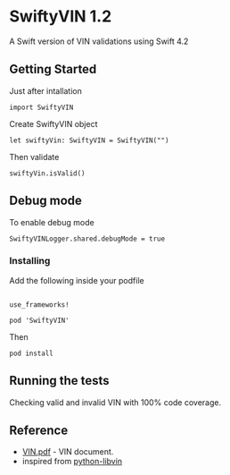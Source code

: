 # SwiftyVIN 1.2

A Swift version of VIN validations using Swift 4.2

## Getting Started

Just after intallation

```
import SwiftyVIN
```

Create SwiftyVIN object

```
let swiftyVin: SwiftyVIN = SwiftyVIN("")
```

Then validate

```
swiftyVin.isValid()
```

## Debug mode

To enable debug mode

```
SwiftyVINLogger.shared.debugMode = true
```


### Installing

Add the following inside your podfile

```

use_frameworks!

pod 'SwiftyVIN'

```

Then

```
pod install

```

## Running the tests

Checking valid and invalid VIN with 100% code coverage.


## Reference

* [VIN.pdf](http://assets.ibc.ca/Documents/Auto%20Insurance/brochure/Understanding-Vehicle-Identification-Numbers.pdf) - VIN document.
* inspired from [python-libvin](https://github.com/h3/python-libvin)